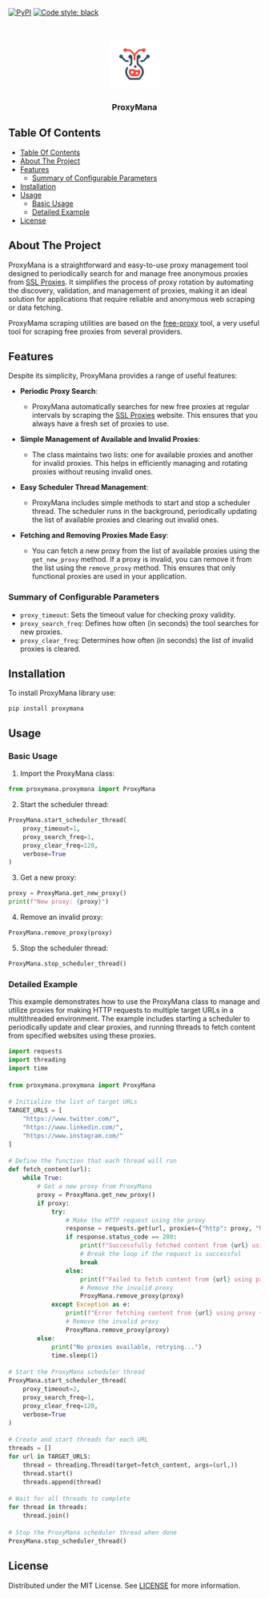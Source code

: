 [![PyPI](https://img.shields.io/badge/Version-1.0.1-blue.svg)](https://github.com/SlowWave/ProxyMana)
[![Code style: black](https://img.shields.io/badge/code%20style-black-000000.svg)](https://github.com/psf/black)

<br/>
<p align="center">
  <a href="https://github.com/SlowWave/ProxyMana">
    <img src="https://raw.githubusercontent.com/SlowWave/ProxyMana/main/docs/images/proxymana_logo.png" alt="Logo" width="100" height="100">
  </a>

  <h3 align="center">ProxyMana</h3>
</p>


## Table Of Contents

- [Table Of Contents](#table-of-contents)
- [About The Project](#about-the-project)
- [Features](#features)
  - [Summary of Configurable Parameters](#summary-of-configurable-parameters)
- [Installation](#installation)
- [Usage](#usage)
  - [Basic Usage](#basic-usage)
  - [Detailed Example](#detailed-example)
- [License](#license)


## About The Project

ProxyMana is a straightforward and easy-to-use proxy management tool designed to periodically search for and manage free anonymous proxies from [SSL Proxies](https://www.sslproxies.org/). It simplifies the process of proxy rotation by automating the discovery, validation, and management of proxies, making it an ideal solution for applications that require reliable and anonymous web scraping or data fetching.

ProxyMama scraping utilities are based on the [free-proxy](https://github.com/jundymek/free-proxy/) tool, a very useful tool for scraping free proxies from several providers.


## Features

Despite its simplicity, ProxyMana provides a range of useful features:

- **Periodic Proxy Search**:
  - ProxyMana automatically searches for new free proxies at regular intervals by scraping the [SSL Proxies](https://www.sslproxies.org/) website. This ensures that you always have a fresh set of proxies to use.

- **Simple Management of Available and Invalid Proxies**:
  - The class maintains two lists: one for available proxies and another for invalid proxies. This helps in efficiently managing and rotating proxies without reusing invalid ones.

- **Easy Scheduler Thread Management**:
  - ProxyMana includes simple methods to start and stop a scheduler thread. The scheduler runs in the background, periodically updating the list of available proxies and clearing out invalid ones.

- **Fetching and Removing Proxies Made Easy**:
  - You can fetch a new proxy from the list of available proxies using the `get_new_proxy` method. If a proxy is invalid, you can remove it from the list using the `remove_proxy` method. This ensures that only functional proxies are used in your application.


### Summary of Configurable Parameters

- `proxy_timeout`: Sets the timeout value for checking proxy validity.
- `proxy_search_freq`: Defines how often (in seconds) the tool searches for new proxies.
- `proxy_clear_freq`: Determines how often (in seconds) the list of invalid proxies is cleared.


## Installation

To install ProxyMana library use:

```
pip install proxymana
```
## Usage

### Basic Usage

1. Import the ProxyMana class:

``` python
from proxymana.proxymana import ProxyMana
```

2. Start the scheduler thread:

``` python
ProxyMana.start_scheduler_thread(
    proxy_timeout=1, 
    proxy_search_freq=1, 
    proxy_clear_freq=120, 
    verbose=True
)
```

3. Get a new proxy:

``` python
proxy = ProxyMana.get_new_proxy()
print(f"New proxy: {proxy}")
```

4. Remove an invalid proxy:

``` python
ProxyMana.remove_proxy(proxy)
```

5. Stop the scheduler thread:

``` python
ProxyMana.stop_scheduler_thread()
```

### Detailed Example

This example demonstrates how to use the ProxyMana class to manage and utilize proxies for making HTTP requests to multiple target URLs in a multithreaded environment. The example includes starting a scheduler to periodically update and clear proxies, and running threads to fetch content from specified websites using these proxies.

``` python
import requests
import threading
import time

from proxymana.proxymana import ProxyMana

# Initialize the list of target URLs
TARGET_URLS = [
    "https://www.twitter.com/",
    "https://www.linkedin.com/",
    "https://www.instagram.com/"
]

# Define the function that each thread will run
def fetch_content(url):
    while True:
        # Get a new proxy from ProxyMana
        proxy = ProxyMana.get_new_proxy()
        if proxy:
            try:
                # Make the HTTP request using the proxy
                response = requests.get(url, proxies={"http": proxy, "https": proxy}, timeout=10)
                if response.status_code == 200:
                    print(f"Successfully fetched content from {url} using proxy {proxy}")
                    # Break the loop if the request is successful
                    break
                else:
                    print(f"Failed to fetch content from {url} using proxy {proxy}")
                    # Remove the invalid proxy
                    ProxyMana.remove_proxy(proxy)
            except Exception as e:
                print(f"Error fetching content from {url} using proxy {proxy}: {e}")
                # Remove the invalid proxy
                ProxyMana.remove_proxy(proxy)
        else:
            print("No proxies available, retrying...")
            time.sleep(1)

# Start the ProxyMana scheduler thread
ProxyMana.start_scheduler_thread(
    proxy_timeout=2,
    proxy_search_freq=1,
    proxy_clear_freq=120,
    verbose=True
)

# Create and start threads for each URL
threads = []
for url in TARGET_URLS:
    thread = threading.Thread(target=fetch_content, args=(url,))
    thread.start()
    threads.append(thread)

# Wait for all threads to complete
for thread in threads:
    thread.join()

# Stop the ProxyMana scheduler thread when done
ProxyMana.stop_scheduler_thread()
```


## License

Distributed under the MIT License. See [LICENSE](LICENSE) for more information.